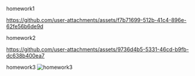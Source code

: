 homework1

https://github.com/user-attachments/assets/f7b71699-512b-41c4-896e-62fe56b6de9d



homework2

https://github.com/user-attachments/assets/9736d4b5-5331-46cd-b9fb-dc638b400ea7



homework3
![homework3](https://github.com/user-attachments/assets/6a29911e-b5aa-4152-993d-b9736f2802fe)


